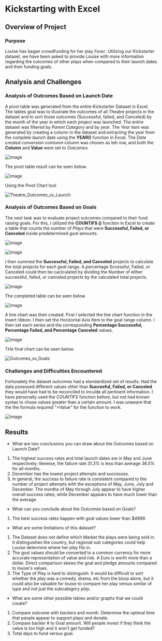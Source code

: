 # Kickstarting with Excel

## Overview of Project

### Purpose

Louise has began crowdfunding for her play *Fever*.  Utilizing our Kickstarter dataset, we have been asked to provide Louise with more information regarding the outcomes of other plays when compared to their launch dates and their funding goals.

## Analysis and Challenges

### Analysis of Outcomes Based on Launch Date

A pivot table was generated from the entire Kickstarter Dataset in Excel.  The tables goal was to illustrate the outcomes of all Theatre projects in the dataset and to sort those outcomes (Successful, failed, and Canceled) by the month of the year in which each project was launched.  The entire dataset was filtered by *Parent Category* and by *year*.  The *Year* item was generated by creating a column in the dataset and extracting the year from the complete launch date using the **YEAR()** function in Excel.  The *Date created conversion* comlumn column was chosen as teh row, and both the **Column** and **Value** were set to *Outcomes*

![image](https://user-images.githubusercontent.com/91850824/145734831-41862f45-4872-432e-b836-b6f454860cd1.png)

The pivot table result can be seen below.

![image](https://user-images.githubusercontent.com/91850824/145734399-03836687-88c4-4b08-921f-783711cd4d8c.png)

Using the Pivot Chart tool

![Theatre_Outcomes_vs_Launch](https://user-images.githubusercontent.com/91850824/145734619-a1de437e-3e24-4a51-ac9e-a2d6a29b1ecf.png)

### Analysis of Outcomes Based on Goals

The next task was to evaluate project outcomes compared to their fund raising goals.  For this, I utilized the **COUNTIFS ()** function in Excel to create a table that counts the number of *Plays* that were **Successful, Failed, or Canceled** inside predetermined *goal* amounts.  

![image](https://user-images.githubusercontent.com/91850824/145735179-d8f9563a-6853-4d2d-810e-0fa77fb63f91.png)

![image](https://user-images.githubusercontent.com/91850824/145735174-2628ad0e-0094-4914-a060-a95ad22348b5.png)

I then summed the **Successful, Failed, and Canceled** projects to calculate the total projects for each *goal* range.  A percentage Sccessful, Failed, or Canceled could then be caclculated by dividing the Number of either successful, failed, or canceled projects by the calculated total projects. 

![image](https://user-images.githubusercontent.com/91850824/145735310-ede6fa7b-ba39-47e4-a9ef-21e20c0bb832.png)

The completed table can be seen below.

![image](https://user-images.githubusercontent.com/91850824/145735348-0b71fd37-6eb2-47fc-b175-711c473dffbe.png)

A line chart was then created.  First I selected the line chart function in the insert ribbon.  I then set the Horizontal Axis Item to the goal range column.  I then set each series and the corresponding **Percentage Successful, Percentage Failed, and Percentage Canceled** values.

![image](https://user-images.githubusercontent.com/91850824/145735547-eef1899a-3446-4334-9864-798778aa5652.png)

THe final chart can be seen below.

![Outcomes_vs_Goals](https://user-images.githubusercontent.com/91850824/145735569-36527b38-daaf-4722-bbf6-470c251030f8.png)

### Challenges and Difficulties Encountered

Fortunately the dataset outcomes had a standardized set of results.  Had the data posessed different values other than **Succeeful, Failed, or Canceled** they would have had to be reconciled to inculde all pertinent information.  I have personally used the *COUNTIFS* function before, but not had known syntax to chose values greater than a certain amount.  I was unaware that the the formula required ">Value" for the function to work.  

![image](https://user-images.githubusercontent.com/91850824/145735790-7d372a54-c24a-4f85-aaa4-a163014b15b5.png)

## Results

- What are two conclusions you can draw about the Outcomes based on Launch Date?
1.  The highest success rates and total launch dates are in May and June respectively; likewise, the failure rate *31.3%* is less than average *36.5%* for all months.
2.  December has the lowest project attempts and successes.  
3.  In general, the success to failure rate is consistent compared to the number of project attempts with the exceptions of May, June, July and December.  The months of May through July appear to have higher overall success rates; while December appears to have much lower than the average.
- What can you conclude about the Outcomes based on Goals?
1. The best success rates happen with goal values lower than $4999.
- What are some limitations of this dataset?
1.  The Dataset does not define which Market the plays were being sold in.  It distinguishes the country, but regional sub categories could help Louise determine where her play fits in.  
2.  The goal values should be converted to a common currency for more accurate representation of value and risk.  A Euro is worth more than a dollar.  Direct comparison skews the goal and pledge amounts compared to louise's values.  
3.  The Type of Play is hard to distinguish.  It would be difficult to sort whether the play was a comedy, drama, etc from the blurp alone, but it could also be valuable for louise to compare her play versus similar of type and not just the subcategory *play*.
- What are some other possible tables and/or graphs that we could create?
1.  Compare outcome with backers and month.  Determine the optimal time that people appear to support plays and donate.
2.  Compare backer # to Goal amount.  Will people invest if they think the value is too high and it won't get funded?
3.  Total days to fund versus goal.  
